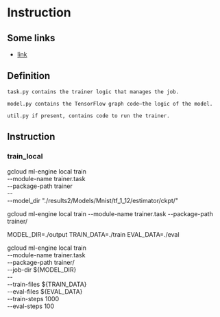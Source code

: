 # Instruction

## Some links
- [link](https://medium.com/google-cloud/hello-world-on-gcp-ml-engine-cc09f506361c)

## Definition
    task.py contains the trainer logic that manages the job.

    model.py contains the TensorFlow graph code—the logic of the model.

    util.py if present, contains code to run the trainer.
    
## Instruction
### train_local

gcloud ml-engine local train \
 --module-name trainer.task \
 --package-path trainer \
 --  \
 --model_dir "./results2/Models/Mnist/tf_1_12/estimator/ckpt/"

gcloud ml-engine local train  --module-name trainer.task --package-path trainer/


MODEL_DIR=./output
TRAIN_DATA=./train
EVAL_DATA=./eval

 gcloud ml-engine local train \
    --module-name trainer.task \
    --package-path trainer/ \
    --job-dir ${MODEL_DIR} \
    -- \
    --train-files ${TRAIN_DATA} \
    --eval-files ${EVAL_DATA} \
    --train-steps 1000 \
    --eval-steps 100

### 